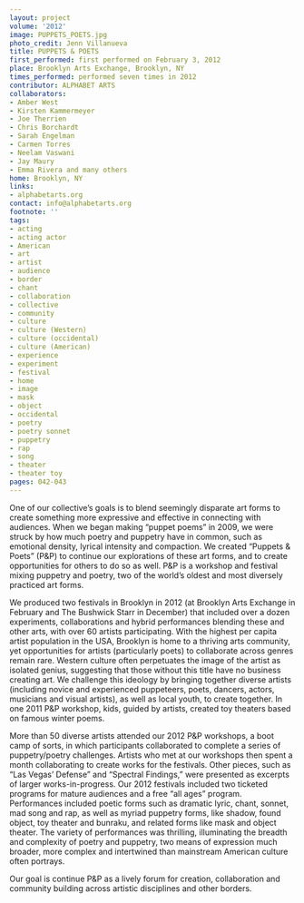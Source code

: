 ```yaml
---
layout: project
volume: '2012'
image: PUPPETS_POETS.jpg
photo_credit: Jenn Villanueva
title: PUPPETS & POETS
first_performed: first performed on February 3, 2012
place: Brooklyn Arts Exchange, Brooklyn, NY
times_performed: performed seven times in 2012
contributor: ALPHABET ARTS
collaborators:
- Amber West
- Kirsten Kammermeyer
- Joe Therrien
- Chris Borchardt
- Sarah Engelman
- Carmen Torres
- Neelam Vaswani
- Jay Maury
- Emma Rivera and many others
home: Brooklyn, NY
links:
- alphabetarts.org
contact: info@alphabetarts.org
footnote: ''
tags:
- acting
- acting actor
- American
- art
- artist
- audience
- border
- chant
- collaboration
- collective
- community
- culture
- culture (Western)
- culture (occidental)
- culture (American)
- experience
- experiment
- festival
- home
- image
- mask
- object
- occidental
- poetry
- poetry sonnet
- puppetry
- rap
- song
- theater
- theater toy
pages: 042-043
---
```


One of our collective’s goals is to blend seemingly disparate art forms to create something more expressive and effective in connecting with audiences. When we began making “puppet poems” in 2009, we were struck by how much poetry and puppetry have in common, such as emotional density, lyrical intensity and compaction. We created “Puppets & Poets” (P&P) to continue our explorations of these art forms, and to create opportunities for others to do so as well. P&P is a workshop and festival mixing puppetry and poetry, two of the world’s oldest and most diversely practiced art forms.

We produced two festivals in Brooklyn in 2012 (at Brooklyn Arts Exchange in February and The Bushwick Starr in December) that included over a dozen experiments, collaborations and hybrid performances blending these and other arts, with over 60 artists participating. With the highest per capita artist population in the USA, Brooklyn is home to a thriving arts community, yet opportunities for artists (particularly poets) to collaborate across genres remain rare. Western culture often perpetuates the image of the artist as isolated genius, suggesting that those without this title have no business creating art. We challenge this ideology by bringing together diverse artists (including novice and experienced puppeteers, poets, dancers, actors, musicians and visual artists), as well as local youth, to create together. In one 2011 P&P workshop, kids, guided by artists, created toy theaters based on famous winter poems.

More than 50 diverse artists attended our 2012 P&P workshops, a boot camp of sorts, in which participants collaborated to complete a series of puppetry/poetry challenges. Artists who met at our workshops then spent a month collaborating to create works for the festivals. Other pieces, such as “Las Vegas’ Defense” and “Spectral Findings,” were presented as excerpts of larger works-in-progress. Our 2012 festivals included two ticketed programs for mature audiences and a free “all ages” program. Performances included poetic forms such as dramatic lyric, chant, sonnet, mad song and rap, as well as myriad puppetry forms, like shadow, found object, toy theater and bunraku, and related forms like mask and object theater. The variety of performances was thrilling, illuminating the breadth and complexity of poetry and puppetry, two means of expression much broader, more complex and intertwined than mainstream American culture often portrays.

Our goal is continue P&P as a lively forum for creation, collaboration and community building across artistic disciplines and other borders.
